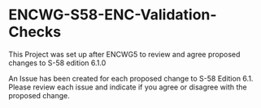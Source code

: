 # ENCWG-S58-ENC-Validation-Checks
This Project was set up after ENCWG5 to review and agree proposed changes to S-58 edition 6.1.0

An Issue has been created for each proposed change to S-58 Edition 6.1. Please review each issue and indicate if you agree or disagree with the proposed change.

